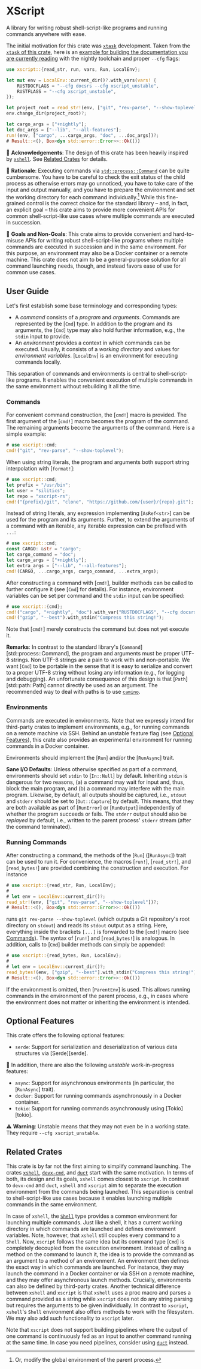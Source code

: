 # XScript

A library for writing robust shell-script-like programs and running commands anywhere with ease.

The initial motivation for this crate was [`xtask`](https://github.com/matklad/cargo-xtask) development.
Taken from the [`xtask` of this crate](https://github.com/silitics/xscript-rs/blob/main/xtask/), here is an [example for building the documentation you are currently reading](https://github.com/silitics/xscript-rs/blob/main/crates/xscript-examples/examples/build-docs.rs) with the nightly toolchain and proper `--cfg` flags:

```rust
use xscript::{read_str, run, vars, Run, LocalEnv};

let mut env = LocalEnv::current_dir()?.with_vars(vars! {
    RUSTDOCFLAGS = "--cfg docsrs --cfg xscript_unstable",
    RUSTFLAGS = "--cfg xscript_unstable",
});

let project_root = read_str!(env, ["git", "rev-parse", "--show-toplevel"])?;
env.change_dir(project_root)?;

let cargo_args = ["+nightly"];
let doc_args = ["--lib", "--all-features"];
run!(env, ["cargo", ...cargo_args, "doc", ...doc_args])?;
# Result::<(), Box<dyn std::error::Error>>::Ok(())
```

🙏 **Acknowledgements**: The design of this crate has been heavily inspired by [`xshell`](https://docs.rs/xshell/latest/xshell/).
See [Related Crates](#related-crates) for details.

🤔 **Rationale**: Executing commands via [`std::process::Command`](https://doc.rust-lang.org/std/process/struct.Command.html) can be quite cumbersome.
You have to be careful to check the exit status of the child process as otherwise errors may go unnoticed, you have to take care of the input and output manually, and you have to prepare the environment and set the working directory for each command individually.[^1]
While this fine-grained control is the correct choice for the standard library – and, in fact, an explicit goal – this crate aims to provide more convenient APIs for common shell-script-like use cases where multiple commands are executed in succession.

🎯 **Goals and Non-Goals**: This crate aims to provide convenient and hard-to-misuse APIs for writing robust shell-script-like programs where multiple commands are executed in succession and in the same environment.
For this purpose, an environment may also be a Docker container or a remote machine.
This crate does not aim to be a general-purpose solution for all command launching needs, though, and instead favors ease of use for common use cases.

[^1]: Or, modify the global environment of the parent process.

## User Guide

Let's first establish some base terminology and corresponding types:

- A _command_ consists of a _program_ and _arguments_.
  Commands are represented by the [`Cmd`] type.
  In addition to the program and its arguments, the [`Cmd`] type may also hold further information, e.g., the `stdin` input to provide.
- An _environment_ provides a context in which commands can be executed.
  Usually, it consists of a _working directory_ and values for _environment variables_.
  [`LocalEnv`] is an environment for executing commands locally.

This separation of commands and environments is central to shell-script-like programs.
It enables the convenient execution of multiple commands in the same environment without rebuilding it all the time.

### Commands

For convenient command construction, the [`cmd!`] macro is provided.
The first argument of the [`cmd!`] macro becomes the program of the command.
The remaining arguments become the arguments of the command.
Here is a simple example:

```rust
# use xscript::cmd;
cmd!("git", "rev-parse", "--show-toplevel");
```

When using string literals, the program and arguments both support string interpolation with [`format!`]:

```rust
# use xscript::cmd;
let prefix = "/usr/bin";
let user = "silitics";
let repo = "xscript-rs";
cmd!("{prefix}/git", "clone", "https://github.com/{user}/{repo}.git");
```

Instead of string literals, any expression implementing [`AsRef<str>`] can be used for the program and its arguments.
Further, to extend the arguments of a command with an iterable, any iterable expression can be prefixed with `...`:

```rust
# use xscript::cmd;
const CARGO: &str = "cargo";
let cargo_command = "doc";
let cargo_args = ["+nightly"];
let extra_args = ["--lib", "--all-features"];
cmd!(CARGO, ...cargo_args, cargo_command, ...extra_args);
```

After constructing a command with [`cmd!`], builder methods can be called to further configure it (see [`Cmd`] for details).
For instance, environment variables can be set per command and the `stdin` input can be specified:

```rust
# use xscript::{cmd};
cmd!("cargo", "+nightly", "doc").with_var("RUSTDOCFLAGS", "--cfg docsrs");
cmd!("gzip", "--best").with_stdin("Compress this string!");
```

Note that [`cmd!`] merely constructs the command but does not yet execute it.

**Remarks**:
In contrast to the standard library's [`Command`][std::process::Command], the program and arguments must be proper UTF-8 strings.
Non UTF-8 strings are a pain to work with and non-portable.
We want [`Cmd`] to be portable in the sense that it is easy to serialize and convert to a proper UTF-8 string without losing any information (e.g., for logging and debugging).
An unfortunate consequence of this design is that [`Path`][std::path::Path] cannot directly be used as an argument.
The recommended way to deal with paths is to use [`camino`](https://docs.rs/camino/latest/camino/).

### Environments

Commands are executed in environments.
Note that we expressly intend for third-party crates to implement environments, e.g., for running commands on a remote machine via SSH.
Behind an unstable feature flag (see [Optional Features](#optional-features)), this crate also provides an experimental environment for running commands in a Docker container.

Environments should implement the [`Run`] and/or the [`RunAsync`] trait.

**Sane I/O Defaults**: Unless otherwise specified as part of a command, environments should set `stdin` to [`In::Null`] by default.
Inheriting `stdin` is dangerous for two reasons, (a) a command may wait for input and, thus, block the main program, and (b) a command may interfere with the main program.
Likewise, by default, all outputs should be captured, i.e., `stdout` and `stderr` should be set to [`Out::Capture`] by default.
This means, that they are both available as part of [`RunError`] or [`RunOutput`] independently of whether the program succeeds or fails.
The `stderr` output should also be _replayed_ by default, i.e., written to the parent process' `stderr` stream (after the command terminated).

### Running Commands

After constructing a command, the methods of the [`Run`] ([`RunAsync`]) trait can be used to run it.
For convenience, the macros [`run!`], [`read_str!`], and [`read_bytes!`] are provided combining the construction and execution.
For instance

```rust
# use xscript::{read_str, Run, LocalEnv};
#
# let env = LocalEnv::current_dir()?;
read_str!(env, ["git", "rev-parse", "--show-toplevel"])?;
# Result::<(), Box<dyn std::error::Error>>::Ok(())
```

runs `git rev-parse --show-toplevel` (which outputs a Git repository's root directory on `stdout`) and reads its `stdout` output as a string.
Here, everything inside the brackets `[...]` is forwarded to the [`cmd!`] macro (see [Commands](#commands)).
The syntax of [`run!`] and [`read_bytes!`] is analogous.
In addition, calls to [`Cmd`] builder methods can simply be appended:

```rust
# use xscript::{read_bytes, Run, LocalEnv};
#
# let env = LocalEnv::current_dir()?;
read_bytes!(env, ["gzip", "--best"].with_stdin("Compress this string!"))?;
# Result::<(), Box<dyn std::error::Error>>::Ok(())
```

If the environment is omitted, then [`ParentEnv`] is used.
This allows running commands in the environment of the parent process, e.g., in cases where the environment does not matter or inheriting the environment is intended.

## Optional Features

This crate offers the following optional features:

- `serde`: Support for serialization and deserialization of various data structures via [Serde][serde].

🚧 In addition, there are also the following _unstable_ work-in-progress features:

- `async`: Support for asynchronous environments (in particular, the [`RunAsync`] trait).
- `docker`: Support for running commands asynchronously in a Docker container.
- `tokio`: Support for running commands asynchronously using [Tokio][tokio].

⚠️ **Warning**: Unstable means that they may not even be in a working state.
They require `--cfg xscript_unstable`.

## Related Crates

This crate is by far not the first aiming to simplify command launching.
The crates [`xshell`](https://docs.rs/xshell/latest/xshell/), [`devx-cmd`](https://docs.rs/devx-cmd/latest/devx_cmd/), and [`duct`](https://docs.rs/duct/latest/duct/) start with the same motivation.
In terms of both, its design and its goals, `xshell` comes closest to `xscript`.
In contrast to `devx-cmd` and `duct`, `xshell` and `xscript` aim to separate the execution environment from the commands being launched.
This separation is central to shell-script-like use cases because it enables launching multiple commands in the same environment.

In case of `xshell`, the [`Shell`](https://docs.rs/xshell/latest/xshell/struct.Shell.html) type provides a common environment for launching multiple commands.
Just like a shell, it has a current working directory in which commands are launched and defines environment variables.
Note, however, that `xshell` still couples every command to a `Shell`.
Now, `xscript` follows the same idea but its command type [`Cmd`] is completely decoupled from the execution environment.
Instead of calling a method on the command to launch it, the idea is to provide the command as an argument to a method of an environment.
An environment then defines the exact way in which commands are launched.
For instance, they may launch the command in a Docker container or via SSH on a remote machine, and they may offer asynchronous launch methods.
Crucially, environments can also be defined by third-party crates.
Another technical difference between `xshell` and `xscript` is that `xshell` uses a proc macro and parses a command provided as a string while `xscript` does not do any string parsing but requires the arguments to be given individually.
In contrast to `xscript`, `xshell`'s `Shell` environment also offers methods to work with the filesystem.
We may also add such functionality to `xscript` later.

Note that `xscript` does not support building pipelines where the output of one command is continuously fed as an input to another command running at the same time.
In case you need pipelines, consider using [`duct`](https://docs.rs/duct/latest/duct/) instead.

